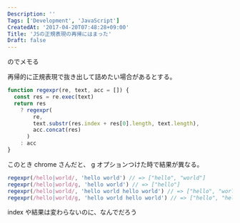 ```yaml
---
Description: ''
Tags: ['Development', 'JavaScript']
CreatedAt: '2017-04-20T07:48:28+09:00'
Title: 'JSの正規表現の再帰にはまった'
Draft: false
---
```


のでメモる

再帰的に正規表現で抜き出して詰めたい場合があるとする。

<!--more-->

```js
function regexpr(re, text, acc = []) {
  const res = re.exec(text)
  return res
    ? regexpr(
        re,
        text.substr(res.index + res[0].length, text.length),
        acc.concat(res)
      )
    : acc
}
```

このとき chrome さんだと、 g オプションつけた時で結果が異なる。

```js
regexpr(/hello|world/, 'hello world') // => ["hello", "world"]
regexpr(/hello|world/g, 'hello world') // => ["hello"]
regexpr(/hello|world/, 'hello world hello world') // => ["hello", "world", "hello", "world"]
regexpr(/hello|world/g, 'hello world hello world') // => ["hello", "hello"]
```

index や結果は変わらないのに、なんでだろう
